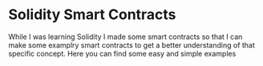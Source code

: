 # Solidity Smart Contracts 
While I was learning Solidity I made some smart contracts so that I can make some examplry smart contracts to get a better understanding of that specific concept. Here you can find some easy and simple examples 
